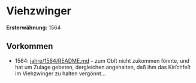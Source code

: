 # Viehzwinger

**Ersterwähnung:** 1564

## Vorkommen
- 1564: [jahre/1564/README.md](../jahre/1564/README.md) – zum Obſt nicht
zukommen fönnte, und hat um Zulage gebeten, dergleichen
angehalten, daß ihm das Kirſchfeſt im Viehzwinger zu
halten vergönnt...
